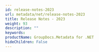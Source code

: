 ```yaml
---
id: release-notes-2023
url: metadata/net/release-notes-2023
title: Release Notes - 2023
weight: 93
description: ""
keywords: 
productName: GroupDocs.Metadata for .NET
hideChildren: False
---
```

